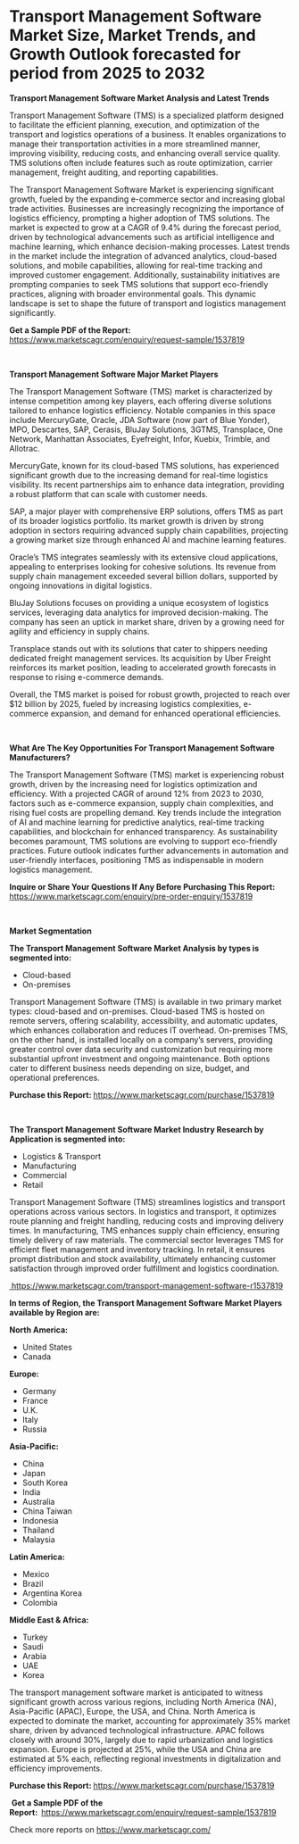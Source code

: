 <p><h1>Transport Management Software Market Size, Market Trends, and Growth Outlook forecasted for period from 2025 to 2032</h1></p><p><strong>Transport Management Software Market Analysis and Latest Trends</strong></p>
<p><p>Transport Management Software (TMS) is a specialized platform designed to facilitate the efficient planning, execution, and optimization of the transport and logistics operations of a business. It enables organizations to manage their transportation activities in a more streamlined manner, improving visibility, reducing costs, and enhancing overall service quality. TMS solutions often include features such as route optimization, carrier management, freight auditing, and reporting capabilities.</p><p>The Transport Management Software Market is experiencing significant growth, fueled by the expanding e-commerce sector and increasing global trade activities. Businesses are increasingly recognizing the importance of logistics efficiency, prompting a higher adoption of TMS solutions. The market is expected to grow at a CAGR of 9.4% during the forecast period, driven by technological advancements such as artificial intelligence and machine learning, which enhance decision-making processes. Latest trends in the market include the integration of advanced analytics, cloud-based solutions, and mobile capabilities, allowing for real-time tracking and improved customer engagement. Additionally, sustainability initiatives are prompting companies to seek TMS solutions that support eco-friendly practices, aligning with broader environmental goals. This dynamic landscape is set to shape the future of transport and logistics management significantly.</p></p>
<p><strong>Get a Sample PDF of the Report:&nbsp;</strong> <a href="https://www.marketscagr.com/enquiry/request-sample/1537819?utm_campaign=3271&utm_medium=2&utm_source=Github&utm_content=ia&utm_term=10032025&utm_id=transport-management-software">https://www.marketscagr.com/enquiry/request-sample/1537819</a></p>
<p>&nbsp;</p>
<p><strong>Transport Management Software Major Market Players</strong></p>
<p><p>The Transport Management Software (TMS) market is characterized by intense competition among key players, each offering diverse solutions tailored to enhance logistics efficiency. Notable companies in this space include MercuryGate, Oracle, JDA Software (now part of Blue Yonder), MPO, Descartes, SAP, Cerasis, BluJay Solutions, 3GTMS, Transplace, One Network, Manhattan Associates, Eyefreight, Infor, Kuebix, Trimble, and Allotrac.</p><p>MercuryGate, known for its cloud-based TMS solutions, has experienced significant growth due to the increasing demand for real-time logistics visibility. Its recent partnerships aim to enhance data integration, providing a robust platform that can scale with customer needs.</p><p>SAP, a major player with comprehensive ERP solutions, offers TMS as part of its broader logistics portfolio. Its market growth is driven by strong adoption in sectors requiring advanced supply chain capabilities, projecting a growing market size through enhanced AI and machine learning features.</p><p>Oracle’s TMS integrates seamlessly with its extensive cloud applications, appealing to enterprises looking for cohesive solutions. Its revenue from supply chain management exceeded several billion dollars, supported by ongoing innovations in digital logistics.</p><p>BluJay Solutions focuses on providing a unique ecosystem of logistics services, leveraging data analytics for improved decision-making. The company has seen an uptick in market share, driven by a growing need for agility and efficiency in supply chains.</p><p>Transplace stands out with its solutions that cater to shippers needing dedicated freight management services. Its acquisition by Uber Freight reinforces its market position, leading to accelerated growth forecasts in response to rising e-commerce demands.</p><p>Overall, the TMS market is poised for robust growth, projected to reach over $12 billion by 2025, fueled by increasing logistics complexities, e-commerce expansion, and demand for enhanced operational efficiencies.</p></p>
<p>&nbsp;</p>
<p><strong>What Are The Key Opportunities For Transport Management Software Manufacturers?</strong></p>
<p><p>The Transport Management Software (TMS) market is experiencing robust growth, driven by the increasing need for logistics optimization and efficiency. With a projected CAGR of around 12% from 2023 to 2030, factors such as e-commerce expansion, supply chain complexities, and rising fuel costs are propelling demand. Key trends include the integration of AI and machine learning for predictive analytics, real-time tracking capabilities, and blockchain for enhanced transparency. As sustainability becomes paramount, TMS solutions are evolving to support eco-friendly practices. Future outlook indicates further advancements in automation and user-friendly interfaces, positioning TMS as indispensable in modern logistics management.</p></p>
<p><strong>Inquire or Share Your Questions If Any Before Purchasing This Report:</strong> <a href="https://www.marketscagr.com/enquiry/pre-order-enquiry/1537819?utm_campaign=3271&utm_medium=2&utm_source=Github&utm_content=ia&utm_term=10032025&utm_id=transport-management-software">https://www.marketscagr.com/enquiry/pre-order-enquiry/1537819</a></p>
<p>&nbsp;</p>
<p><strong>Market Segmentation</strong></p>
<p><strong>The Transport Management Software Market Analysis by types is segmented into:</strong></p>
<p><ul><li>Cloud-based</li><li>On-premises</li></ul></p>
<p><p>Transport Management Software (TMS) is available in two primary market types: cloud-based and on-premises. Cloud-based TMS is hosted on remote servers, offering scalability, accessibility, and automatic updates, which enhances collaboration and reduces IT overhead. On-premises TMS, on the other hand, is installed locally on a company’s servers, providing greater control over data security and customization but requiring more substantial upfront investment and ongoing maintenance. Both options cater to different business needs depending on size, budget, and operational preferences.</p></p>
<p><strong>Purchase this Report:&nbsp;</strong><a href="https://www.marketscagr.com/purchase/1537819?utm_campaign=3271&utm_medium=2&utm_source=Github&utm_content=ia&utm_term=10032025&utm_id=transport-management-software">https://www.marketscagr.com/purchase/1537819</a></p>
<p>&nbsp;</p>
<p><strong>The Transport Management Software Market Industry Research by Application is segmented into:</strong></p>
<p><ul><li>Logistics & Transport</li><li>Manufacturing</li><li>Commercial</li><li>Retail</li></ul></p>
<p><p>Transport Management Software (TMS) streamlines logistics and transport operations across various sectors. In logistics and transport, it optimizes route planning and freight handling, reducing costs and improving delivery times. In manufacturing, TMS enhances supply chain efficiency, ensuring timely delivery of raw materials. The commercial sector leverages TMS for efficient fleet management and inventory tracking. In retail, it ensures prompt distribution and stock availability, ultimately enhancing customer satisfaction through improved order fulfillment and logistics coordination.</p></p>
<p><a href="https://www.marketscagr.com/transport-management-software-r1537819?utm_campaign=3271&utm_medium=2&utm_source=Github&utm_content=ia&utm_term=10032025&utm_id=transport-management-software">&nbsp;https://www.marketscagr.com/transport-management-software-r1537819</a></p>
<p><strong>In terms of Region, the Transport Management Software Market Players available by Region are:</strong></p>
<p>
    <p> <strong> North America: </strong>
        <ul>
            <li>United States</li>
            <li>Canada</li>
        </ul>
        </p> 
    <p> <strong> Europe: </strong>
        <ul>
            <li>Germany</li>
            <li>France</li>
            <li>U.K.</li>
            <li>Italy</li>
            <li>Russia</li>
        </ul>
        </p> 
    <p> <strong> Asia-Pacific: </strong>
        <ul>
            <li>China</li>
            <li>Japan</li>
            <li>South Korea</li>
            <li>India</li>
            <li>Australia</li>
            <li>China Taiwan</li>
            <li>Indonesia</li>
            <li>Thailand</li>
            <li>Malaysia</li>
        </ul>
        </p> 
    <p> <strong> Latin America: </strong>
        <ul>
            <li>Mexico</li>
            <li>Brazil</li>
            <li>Argentina Korea</li>
            <li>Colombia</li>
        </ul>
        </p> 
    <p> <strong> Middle East & Africa: </strong>
        <ul>
            <li>Turkey</li>
            <li>Saudi</li>
            <li>Arabia</li>
            <li>UAE</li>
            <li>Korea</li>
        </ul>
    </p>
    </p>
<p><p>The transport management software market is anticipated to witness significant growth across various regions, including North America (NA), Asia-Pacific (APAC), Europe, the USA, and China. North America is expected to dominate the market, accounting for approximately 35% market share, driven by advanced technological infrastructure. APAC follows closely with around 30%, largely due to rapid urbanization and logistics expansion. Europe is projected at 25%, while the USA and China are estimated at 5% each, reflecting regional investments in digitalization and efficiency improvements.</p></p>
<p><strong>Purchase this Report: </strong><a href="https://www.marketscagr.com/purchase/1537819?utm_campaign=3271&utm_medium=2&utm_source=Github&utm_content=ia&utm_term=10032025&utm_id=transport-management-software">https://www.marketscagr.com/purchase/1537819</a></p>
<p>&nbsp;<strong>Get a Sample PDF of the Report:&nbsp;&nbsp;</strong><a href="https://www.marketscagr.com/enquiry/request-sample/1537819?utm_campaign=3271&utm_medium=2&utm_source=Github&utm_content=ia&utm_term=10032025&utm_id=transport-management-software">https://www.marketscagr.com/enquiry/request-sample/1537819</a></p>
<p><strong></strong></p>
<p>Check more reports on <a href="https://www.marketscagr.com/?utm_campaign=3271&utm_medium=2&utm_source=Github&utm_content=ia&utm_term=10032025&utm_id=transport-management-software">https://www.marketscagr.com/</a></p>